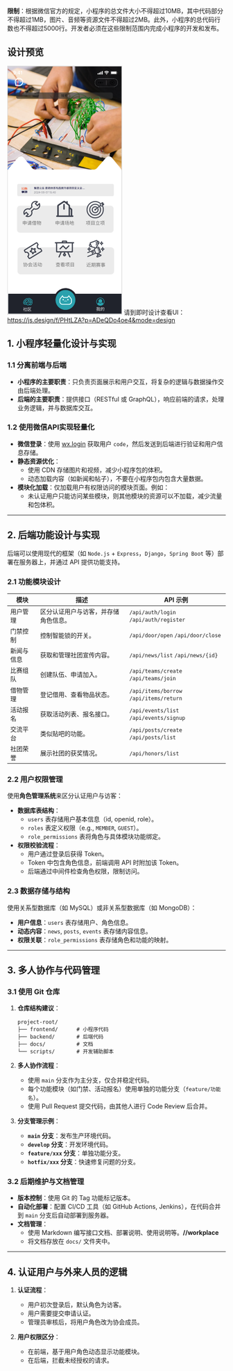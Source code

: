 **限制**：根据微信官方的规定，小程序的总文件大小不得超过10MB，其中代码部分不得超过1MB，图片、音频等资源文件不得超过2MB。此外，小程序的总代码行数也不得超过5000行。开发者必须在这些限制范围内完成小程序的开发和发布。

## 设计预览
![设计预览](design_preview.png)
请到即时设计查看UI：https://js.design/f/PHtLZA?p=ADeQDo4oe4&mode=design


## 1. **小程序轻量化设计与实现**

### 1.1 **分离前端与后端**
- **小程序的主要职责**：只负责页面展示和用户交互，将复杂的逻辑与数据操作交由后端处理。
- **后端的主要职责**：提供接口（RESTful 或 GraphQL），响应前端的请求，处理业务逻辑，并与数据库交互。

### 1.2 **使用微信API实现轻量化**
- **微信登录**：使用 [wx.login](https://developers.weixin.qq.com/miniprogram/dev/api/open-api/login/wx.login.html) 获取用户 `code`，然后发送到后端进行验证和用户信息存储。
- **静态资源优化**：
  - 使用 CDN 存储图片和视频，减少小程序包的体积。
  - 动态加载内容（如新闻和帖子），不要在小程序包内包含大量数据。
- **模块化加载**：仅加载用户有权限访问的模块页面。例如：
  - 未认证用户只能访问某些模块，则其他模块的资源可以不加载，减少流量和包体积。

---

## 2. **后端功能设计与实现**
 
后端可以使用现代的框架（如 `Node.js` + `Express`，`Django`，`Spring Boot` 等）部署在服务器上，并通过 API 提供功能支持。

### 2.1 **功能模块设计**
| 模块 | 描述 | API 示例 |
|------|------|----------|
| 用户管理 | 区分认证用户与访客，并存储角色信息。 | `/api/auth/login` `/api/auth/register` |
| 门禁控制 | 控制智能锁的开关。 | `/api/door/open` `/api/door/close` |
| 新闻与信息 | 获取和管理社团宣传内容。 | `/api/news/list` `/api/news/{id}` |
| 比赛组队 | 创建队伍、申请加入。 | `/api/teams/create` `/api/teams/join` |
| 借物管理 | 登记借用、查看物品状态。 | `/api/items/borrow` `/api/items/return` |
| 活动报名 | 获取活动列表、报名接口。 | `/api/events/list` `/api/events/signup` |
| 交流平台 | 类似贴吧的功能。 | `/api/posts/create` `/api/posts/list` |
| 社团荣誉 | 展示社团的获奖情况。 | `/api/honors/list` |

### 2.2 **用户权限管理**
使用**角色管理系统**来区分认证用户与访客：
- **数据库表结构**：
  - `users` 表存储用户基本信息（id, openid, role）。
  - `roles` 表定义权限（e.g., `MEMBER`, `GUEST`）。
  - `role_permissions` 表将角色与具体模块功能绑定。
- **权限校验流程**：
  - 用户通过登录后获得 Token。
  - Token 中包含角色信息，前端调用 API 时附加该 Token。
  - 后端通过中间件检查角色权限，限制访问。

### 2.3 **数据存储与结构**
使用关系型数据库（如 MySQL）或非关系型数据库（如 MongoDB）：
- **用户信息**：`users` 表存储用户、角色信息。
- **动态内容**：`news`, `posts`, `events` 表存储内容信息。
- **权限关联**：`role_permissions` 表存储角色和功能的映射。

---

## 3. **多人协作与代码管理**

### 3.1 **使用 Git 仓库**
1. **仓库结构建议**：
    ```
    project-root/
    ├── frontend/      # 小程序代码
    ├── backend/       # 后端代码
    ├── docs/          # 文档
    └── scripts/       # 开发辅助脚本
    ```

2. **多人协作流程**：
    - 使用 `main` 分支作为主分支，仅合并稳定代码。
    - 每个功能模块（如门禁、活动报名）使用单独的功能分支（`feature/功能名`）。
    - 使用 Pull Request 提交代码，由其他人进行 Code Review 后合并。

3. **分支管理示例**：
    - **`main` 分支**：发布生产环境代码。
    - **`develop` 分支**：开发环境代码。
    - **`feature/xxx` 分支**：单独功能分支。
    - **`hotfix/xxx` 分支**：快速修复问题的分支。

### 3.2 **后期维护与文档管理**
- **版本控制**：使用 Git 的 Tag 功能标记版本。
- **自动化部署**：配置 CI/CD 工具（如 GitHub Actions, Jenkins），在代码合并到 `main` 分支后自动部署到服务器。
- **文档管理**：
  - 使用 Markdown 编写接口文档、部署说明、使用说明等。**//workplace**
  - 将文档存放在 `docs/` 文件夹中。

---

## 4. **认证用户与外来人员的逻辑**
1. **认证流程**：
   - 用户初次登录后，默认角色为访客。
   - 用户需要提交申请认证。
   - 管理员审核后，将用户角色改为协会成员。
   
2. **用户权限区分**：
   - 在前端，基于用户角色动态显示功能模块。
   - 在后端，拦截未经授权的请求。

